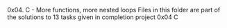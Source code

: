 0x04. C - More functions, more nested loops
Files in this folder are part of the solutions to 13 tasks given in completion
project 0x04 C